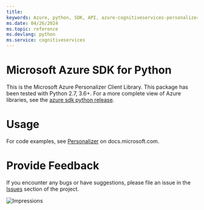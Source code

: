 ```yaml
---
title: 
keywords: Azure, python, SDK, API, azure-cognitiveservices-personalizer, cognitiveservices
ms.date: 04/26/2024
ms.topic: reference
ms.devlang: python
ms.service: cognitiveservices
---
```

# Microsoft Azure SDK for Python

This is the Microsoft Azure Personalizer Client Library.
This package has been tested with Python 2.7, 3.6+.
For a more complete view of Azure libraries, see the [azure sdk python release](https://aka.ms/azsdk/python/all).


# Usage




For code examples, see [Personalizer](/python/api/overview/azure/) on docs.microsoft.com.


# Provide Feedback

If you encounter any bugs or have suggestions, please file an issue in the
[Issues](https://github.com/Azure/azure-sdk-for-python/issues)
section of the project. 


![Impressions](https://azure-sdk-impressions.azurewebsites.net/api/impressions/azure-sdk-for-python%2Fazure-cognitiveservices-personalizer%2FREADME.png)

